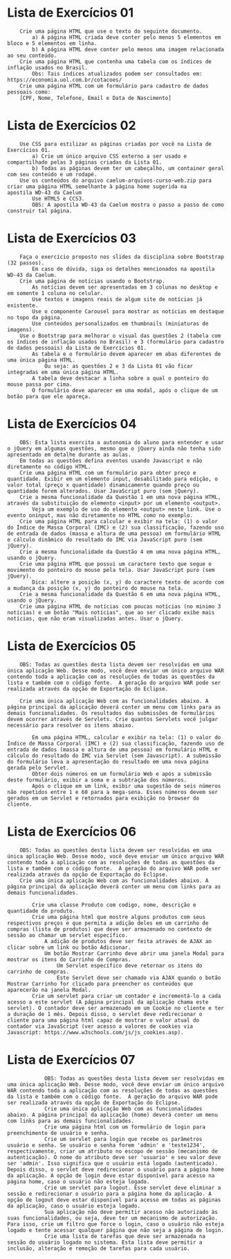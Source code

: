 

#       Lista de Exercícios 01
        Crie uma página HTML que use o texto do seguinte documento. 
            a) A página HTML criada deve conter pelo menos 5 elementos em bloco e 5 elementos em linha.
            b) A página HTML deve conter pelo menos uma imagem relacionada ao seu conteúdo.
        Crie uma página HTML que contenha uma tabela com os índices de inflação usados no Brasil. 
            Obs: Tais índices atualizados podem ser consultados em: https://economia.uol.com.br/cotacoes/
        Crie uma página HTML com um formulário para cadastro de dados pessoais como: 
        [CPF, Nome, Telefone, Email e Data de Nascimento]


#       Lista de Exercícios 02 
        Use CSS para estilizar as páginas criadas por você na Lista de Exercícios 01.
            a) Crie um único arquivo CSS externo a ser usado e compartilhado pelas 3 páginas criadas da Lista 01.
            b) Todas as páginas devem ter um cabeçalho, um container geral com seu conteúdo e um rodapé.
        Use os conteúdos do arquivo caelum-arquivos-curso-web.zip para criar uma página HTML semelhante à página home sugerida na            apostila WD-43 da Caelum      
            Use HTML5 e CCS3.
            OBS: A apostila WD-43 da Caelum mostra o passo a passo de como construir tal página.
            
#       Lista de Exercícios 03 
        Faça o exercício proposto nos slides da disciplina sobre Bootstrap (32 passos).
            Em caso de dúvida, siga os detalhes mencionados na apostila WD-43 da Caelum.
        Crie uma página de notícias usando o Bootstrap.
            As notícias devem ser apresentadas em 3 colunas no desktop e em somente 1 coluna no celular.
            Use textos e imagens reais de algum site de notícias já existente.
            Use o componente Carousel para mostrar as notícias em destaque no topo da página.
            Use conteúdos personalizados em thumbnails (miniaturas de imagens).
        Use o Bootstrap para melhorar o visual das questões 2 (tabela com os índices de inflação usados no Brasil) e 3 (formulário para cadastro de dados pessoais) da Lista de Exercícios 01.
            As tabela e o formulário devem aparecer em abas diferentes de uma única página HTML. 
                Ou seja: as questões 2 e 3 da Lista 01 vão ficar integradas em uma única página HTML.
            A tabela deve destacar a linha sobre a qual o ponteiro do mouse passa por cima.
            O formulário deve aparecer em uma modal, após o clique de um botão para que ele apareça.
            
#       Lista de Exercícios 04  
        OBS: Esta lista exercita a autonomia do aluno para entender e usar o jQuery em algumas questões, mesmo que o jQuery ainda não tenha sido apresentado em detalhe durante as aulas.
        Em todas as questões defina eventos usando Javascript e não diretamente no código HTML.
        Crie uma página HTML com um formulário para obter preço e quantidade. Exibir em um elemento input, desabilitado para edição, o valor total (preço x quantidade) dinamicamente quando preço ou quantidade forem alterados. Usar JavaScript puro (sem jQuery).
        Crie a mesma funcionalidade da Questão 1 em uma nova página HTML, através da substituição do elemento <input> por um elemento <output>. 
            Veja um exemplo de uso do elemento <output> neste link. Use o evento oninput, mas não diretamente no HTML como no exemplo.  
        Crie uma página HTML para calcular e exibir na tela: (1) o valor do Índice de Massa Corporal (IMC) e (2) sua classificação, fazendo uso de entrada de dados (massa e altura de uma pessoa) em formulário HTML e cálculo dinâmico do resultado do IMC via JavaScript puro (sem jQuery).
        Crie a mesma funcionalidade da Questão 4 em uma nova página HTML, usando o jQuery.
        Crie uma página HTML que possui um caractere texto que segue o movimento do ponteiro do mouse pela tela. Usar JavaScript puro (sem jQuery).
            Dica: altere a posição (x, y) do caractere texto de acordo com a mudança da posição (x, y) do ponteiro do mouse na tela.
        Crie a mesma funcionalidade da Questão 6 em uma nova página HTML, usando o jQuery.
        Crie uma página HTML de notícias com poucas notícias (no minimo 3 notícias) e um botão "Mais notícias", que ao ser clicado exibe mais notícias, que não eram visualizadas antes. Usar o jQuery.

#           Lista de Exercícios 05 

        OBS: Todas as questões desta lista devem ser resolvidas em uma única aplicação Web. Desse modo, você deve enviar um único arquivo WAR contendo toda a aplicação com as resoluções de todas as questões da lista e também com o código fonte.  A geração do arquivo WAR pode ser realizada através da opção de Exportação do Eclipse.

        Crie uma única aplicação Web com as funcionalidades abaixo. A página principal da aplicação deverá conter um menu com links para as demais funcionalidades. Os resultados das submissões de formulários devem ocorrer através de Servlets. Crie quantos Servlets você julgar necessário para resolver os itens abaixo.

            Em uma página HTML, calcular e exibir na tela: (1) o valor do Índice de Massa Corporal (IMC) e (2) sua classificação, fazendo uso de entrada de dados (massa e altura de uma pessoa) em formulário HTML e cálculo do resultado do IMC via Servlet (sem Javascript). A submissão do formulário leva a apresentação do resultado em uma nova página gerada pelo Servlet.
            Obter dois números em um formulário Web e após a submissão deste formulário, exibir a soma e a subtração dos números.
            Após o clique em um link, exibir uma sugestão de seis números não repetidos entre 1 e 60 para a mega-sena. Esses números devem ser gerados em um Servlet e retornados para exibição no browser do cliente.

#           Lista de Exercícios 06 

        OBS: Todas as questões desta lista devem ser resolvidas em uma única aplicação Web. Desse modo, você deve enviar um único arquivo WAR contendo toda a aplicação com as resoluções de todas as questões da lista e também com o código fonte.  A geração do arquivo WAR pode ser realizada através da opção de Exportação do Eclipse.
        Crie uma única aplicação Web com as funcionalidades abaixo. A página principal da aplicação deverá conter um menu com links para as demais funcionalidades.

            Crie uma classe Produto com codigo, nome, descrição e quantidade do produto.
            Crie uma página html que mostre alguns produtos com seus respectivos preços e que permita a adição deles em um carrinho de compras (lista de produtos) que deve ser armazenado no contexto de sessão ao chamar um servlet específico. 
                A adição de produtos deve ser feita através de AJAX ao clicar sobre um link ou botão Adicionar. 
                Um botão Mostrar Carrinho deve abrir uma janela Modal para mostrar os itens do Carrinho de Compras. 
                    Um Servlet específico deve retornar os itens do carrinho de compras. 
                    Este Servlet deve ser chamado via AJAX quando o botão Mostrar Carrinho for clicado para preencher os conteúdos que aparecerão na janela Modal.
            Crie um servlet para criar um contador e incrementá-lo a cada acesso a este servlet (A página principal da aplicação chama este servlet). O contador deve ser armazenado em um Cookie no cliente e ter a duração de 1 mês. Depois disso, o servlet deve redirecionar o cliente para uma página html capaz de mostrar o valor atual do contador via JavaScript (ver acesso a valores de cookies via Javascript: https://www.w3schools.com/js/js_cookies.asp).    
            
 #           Lista de Exercícios 07  
                OBS: Todas as questões desta lista devem ser resolvidas em uma única aplicação Web. Desse modo, você deve enviar um único arquivo WAR contendo toda a aplicação com as resoluções de todas as questões da lista e também com o código fonte.  A geração do arquivo WAR pode ser realizada através da opção de Exportação do Eclipse.
                Crie uma única aplicação Web com as funcionalidades abaixo. A página principal da aplicação (home) deverá conter um menu com links para as demais funcionalidades.
                Crie uma página html com um formulário de login para preenchimento de usuário e senha.
                Crie um servlet para login que recebe os parâmetros usuário e senha. Se usuário e senha forem 'admin' e 'teste1234', respectivamente, criar um atributo no escopo de sessão (mecanismo de autenticação). O nome do atributo deve ser 'usuario' e seu valor deve ser 'admin'. Isso significa que o usuário está logado (autenticado). Depois disso, o servlet deve redirecionar o usuário para a página home da aplicação. A opção de login deve estar disponível para acesso na página home, caso o usuário não esteja logado.
                Crie um servlet para logout. Esse servlet deve eliminar a sessão e redirecionar o usuário para a página home da aplicação. A opção de logout deve estar disponível para acesso em todas as páginas da aplicação, caso o usuário esteja logado.
                Sua aplicação não deve permitir acesso não autorizado às suas funcionalidades, ou seja, deve ter um mecanismo de autorização. Para isso, crie um filtro que force o login, caso o usuário não esteja logado e tente acessar qualquer página que não seja a página de login. 
                Crie uma lista de tarefas que deve ser armazenada na sessão do usuário logado no sistema. Esta lista deve permitir a inclusão, alteração e remoção de tarefas para cada usuário. 
